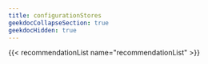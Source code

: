 ```yaml
---
title: configurationStores
geekdocCollapseSection: true
geekdocHidden: true
---
```


{{< recommendationList name="recommendationList" >}}
